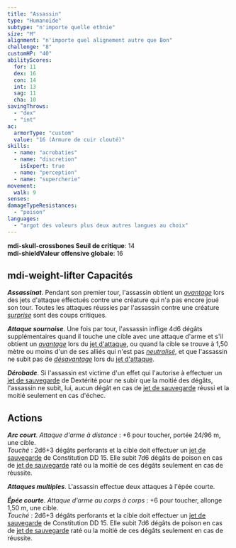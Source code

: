 ```yaml
---
title: "Assassin"
type: "Humanoïde"
subtype: "n'importe quelle ethnie"
size: "M"
alignment: "n'importe quel alignement autre que Bon"
challenge: "8"
customHP: "40"
abilityScores:
  for: 11
  dex: 16
  con: 14
  int: 13
  sag: 11
  cha: 10
savingThrows:
  - "dex"
  - "int"
ac:
  armorType: "custom"
  value: "16 (Armure de cuir clouté)"
skills:
  - name: "acrobaties"
  - name: "discretion"
    isExpert: true
  - name: "perception"
  - name: "supercherie"
movement:
  walk: 9
senses:
damageTypeResistances:
  - "poison"
languages:
  - "argot des voleurs plus deux autres langues au choix"
---
```

**<v-icon>mdi-skull-crossbones</v-icon> Seuil de critique**: 14         
**<v-icon>mdi-shield</v-icon>Valeur offensive globale**: 16      
## <v-icon>mdi-weight-lifter</v-icon> Capacités
_**Assassinat**_. Pendant son premier tour, l'assassin obtient un [_avantage_](/utiliser-les-caracteristiques/#avantage-et-desavantage) lors des jets d'attaque effectués contre une créature qui n'a pas encore joué son tour. Toutes les attaques réussies par l'assassin contre une créature [_surprise_](/gerer-la-sante-du-personnage/#surpris) sont des coups critiques.

_**Attaque sournoise**_. Une fois par tour, l'assassin inflige 4d6 dégâts supplémentaires quand il touche une cible avec une attaque d'arme et s'il obtient un [_avantage_](/utiliser-les-caracteristiques/#avantage-et-desavantage) lors du [jet d'attaque](/combattre/#jets-d-attaque), ou quand la cible se trouve à 1,50 mètre ou moins d'un de ses alliés qui n'est pas [_neutralisé_](/gerer-la-sante-du-personnage/#neutralise), et que l'assassin ne subit pas de [_désavantage_](/utiliser-les-caracteristiques/#avantage-et-desavantage) lors du [jet d'attaque](/combattre/#jets-d-attaque).

_**Dérobade**_. Si l'assassin est victime d'un effet qui l'autorise à effectuer un [jet de sauvegarde](/utiliser-les-caracteristiques/#jets-de-sauvegarde) de Dextérité pour ne subir que la moitié des dégâts, l'assassin ne subit, lui, aucun dégât en cas de [jet de sauvegarde](/utiliser-les-caracteristiques/#jets-de-sauvegarde) réussi et la moitié seulement en cas d'échec.

## Actions
_**Arc court**_. _Attaque d'arme à distance_ : +6 pour toucher, portée 24/96 m, une cible.  
_Touché_ : 2d6+3 dégâts perforants et la cible doit effectuer un [jet de sauvegarde](/utiliser-les-caracteristiques/#jets-de-sauvegarde) de Constitution DD 15. Elle subit 7d6 dégâts de poison en cas de [jet de sauvegarde](/utiliser-les-caracteristiques/#jets-de-sauvegarde) raté ou la moitié de ces dégâts seulement en cas de réussite.

_**Attaques multiples**_. L'assassin effectue deux attaques à l'épée courte.

_**Épée courte**_. _Attaque d'arme au corps à corps_ : +6 pour toucher, allonge 1,50 m, une cible.  
_Touché_ : 2d6+3 dégâts perforants et la cible doit effectuer un [jet de sauvegarde](/utiliser-les-caracteristiques/#jets-de-sauvegarde) de Constitution DD 15. Elle subit 7d6 dégâts de poison en cas de [jet de sauvegarde](/utiliser-les-caracteristiques/#jets-de-sauvegarde) raté ou la moitié de ces dégâts seulement en cas de réussite.
